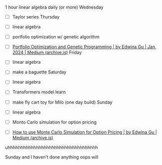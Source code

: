1 hour linear algebra daily (or more)
Wednesday
- [ ] Taylor series
Thursday
- [ ] linear algebra
- [ ] portfolio optimization w/ genetic algorithm
- [ ] [Portfolio Optimization and Genetic Programming | by Edwina Gu | Jan, 2024 | Medium (archive.is)](https://archive.is/44yo7)
Friday
- [ ] linear algebra
- [ ] make a baguette
Saturday 
- [ ] linear algebra
- [ ] Transformers model learn
- [ ] make fly cart toy for Milo (one day build)
Sunday
- [ ] linear algebra
- [ ] Monto Carlo simulation for option pricing
- [ ] [How to use Monte Carlo Simulation for Option Pricing | by Edwina Gu | Medium (archive.is)](https://archive.is/Y61Tq)


uhhhhhhhhhhhhhhhhhhhhhhhhhhhhhhhhhhh

Sunday and I haven't done anything
oops
will 